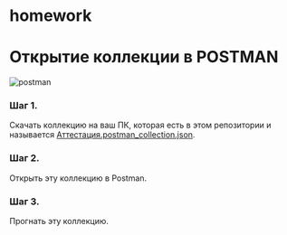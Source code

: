 # homework

# Открытие коллекции в POSTMAN
![postman](https://teachandstudy.ru/media/uploads/course_logo/Postman.jpg)

### Шаг 1.
Скачать коллекцию на ваш ПК, которая есть в этом репозитории и называется [Аттестация.postman_collection.json](https://github.com/murtazinadd/homework/blob/main/%D0%90%D1%82%D1%82%D0%B5%D1%81%D1%82%D0%B0%D1%86%D0%B8%D1%8F.postman_collection.json).
### Шаг 2.
Открыть эту коллекцию в Postman.
### Шаг 3.
Прогнать эту коллекцию. 
